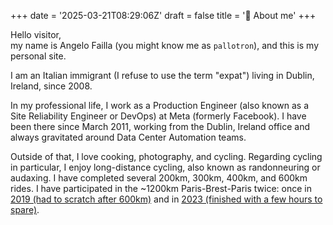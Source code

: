 +++
date = '2025-03-21T08:29:06Z'
draft = false
title = '👋 About me'
+++

Hello visitor,  
my name is Angelo Failla (you might know me as `pallotron`), and this is my personal site.

I am an Italian immigrant (I refuse to use the term "expat") living in Dublin, Ireland, since 2008.

In my professional life, I work as a Production Engineer (also known as a Site
Reliability Engineer or DevOps) at Meta (formerly Facebook). I have been there
since March 2011, working from the Dublin, Ireland office and always gravitated
around Data Center Automation teams.

Outside of that, I love cooking, photography, and cycling.
Regarding cycling in particular, I enjoy long-distance cycling, also known as
randonneuring or audaxing. I have completed several 200km, 300km, 400km, and
600km rides. I have participated in the ~1200km Paris-Brest-Paris twice: once
in [2019 (had to scratch after 600km)](https://www.strava.com/activities/2647579112)
and in [2023 (finished with a few hours to spare)](https://www.strava.com/activities/9715990200).
